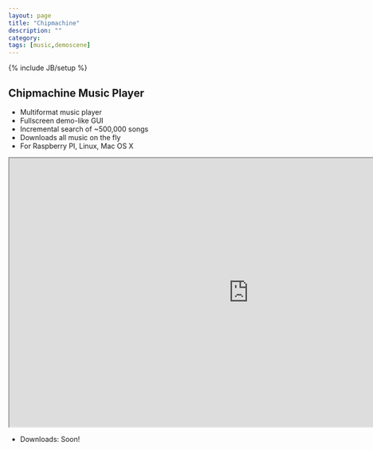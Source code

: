 ```yaml
---
layout: page
title: "Chipmachine"
description: ""
category: 
tags: [music,demoscene]
---
```

{% include JB/setup %}

## Chipmachine Music Player

* Multiformat music player
* Fullscreen demo-like GUI
* Incremental search of ~500,000 songs
* Downloads all music on the fly
* For Raspberry PI, Linux, Mac OS X

<iframe width="960" height="540" src="http://www.youtube.com/embed/hEa22yAvQrw?theme=light"></iframe>

* Downloads: Soon!
